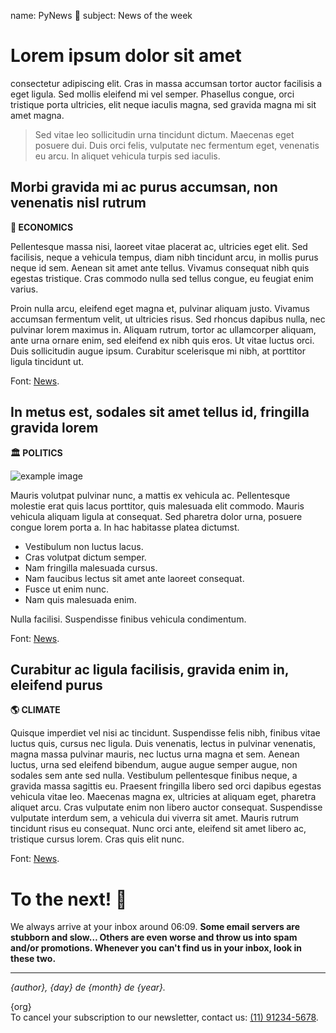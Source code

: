 name:    PyNews 📰
subject: News of the week

# **Lorem ipsum dolor sit amet**

consectetur adipiscing elit. Cras in massa accumsan tortor auctor facilisis a eget ligula. Sed mollis eleifend mi vel semper. Phasellus congue, orci tristique porta ultricies, elit neque iaculis magna, sed gravida magna mi sit amet magna.

> Sed vitae leo sollicitudin urna tincidunt dictum. Maecenas eget posuere dui. Duis orci felis, vulputate nec fermentum eget, venenatis eu arcu. In aliquet vehicula turpis sed iaculis.

## **Morbi gravida mi ac purus accumsan, non venenatis nisl rutrum**
**💸 ECONOMICS**

Pellentesque massa nisi, laoreet vitae placerat ac, ultricies eget elit. Sed facilisis, neque a vehicula tempus, diam nibh tincidunt arcu, in mollis purus neque id sem. Aenean sit amet ante tellus. Vivamus consequat nibh quis egestas tristique. Cras commodo nulla sed tellus congue, eu feugiat enim varius.

Proin nulla arcu, eleifend eget magna et, pulvinar aliquam justo. Vivamus accumsan fermentum velit, ut ultricies risus. Sed rhoncus dapibus nulla, nec pulvinar lorem maximus in. Aliquam rutrum, tortor ac ullamcorper aliquam, ante urna ornare enim, sed eleifend ex nibh quis eros. Ut vitae luctus orci. Duis sollicitudin augue ipsum. Curabitur scelerisque mi nibh, at porttitor ligula tincidunt ut.

Font: [News](https://example.com).

## **In metus est, sodales sit amet tellus id, fringilla gravida lorem**
**🏛️ POLITICS**

![example image](https://images.unsplash.com/photo-1495020689067-958852a7765e?ixid=MnwxMjA3fDB8MHxwaG90by1wYWdlfHx8fGVufDB8fHx8&ixlib=rb-1.2.1&auto=format&fit=crop&w=2069&q=80)

Mauris volutpat pulvinar nunc, a mattis ex vehicula ac. Pellentesque molestie erat quis lacus porttitor, quis malesuada elit commodo. Mauris vehicula aliquam ligula at consequat. Sed pharetra dolor urna, posuere congue lorem porta a. In hac habitasse platea dictumst. 

- Vestibulum non luctus lacus.
- Cras volutpat dictum semper.
- Nam fringilla malesuada cursus.
- Nam faucibus lectus sit amet ante laoreet consequat.
- Fusce ut enim nunc.
- Nam quis malesuada enim.

Nulla facilisi. Suspendisse finibus vehicula condimentum.

Font: [News](https://example.com).

## **Curabitur ac ligula facilisis, gravida enim in, eleifend purus**
**🌎 CLIMATE**

Quisque imperdiet vel nisi ac tincidunt. Suspendisse felis nibh, finibus vitae luctus quis, cursus nec ligula. Duis venenatis, lectus in pulvinar venenatis, magna massa pulvinar mauris, nec luctus urna magna et sem. Aenean luctus, urna sed eleifend bibendum, augue augue semper augue, non sodales sem ante sed nulla. Vestibulum pellentesque finibus neque, a gravida massa sagittis eu. Praesent fringilla libero sed orci dapibus egestas vehicula vitae leo. Maecenas magna ex, ultricies at aliquam eget, pharetra aliquet arcu. Cras vulputate enim non libero auctor consequat. Suspendisse vulputate interdum sem, a vehicula dui viverra sit amet. Mauris rutrum tincidunt risus eu consequat. Nunc orci ante, eleifend sit amet libero ac, tristique cursus lorem. Cras quis elit nunc.

Font: [News](https://example.com).

# **To the next! 👋**

We always arrive at your inbox around 06:09. **Some email servers are stubborn and slow… Others are even worse and throw us into spam and/or promotions. Whenever you can't find us in your inbox, look in these two.**

---

*{author}, {day} de {month} de {year}.*

{org}
<br />
To cancel your subscription to our newsletter, contact us: [(11) 91234-5678](https://api.whatsapp.com/send?phone=55912345678).
